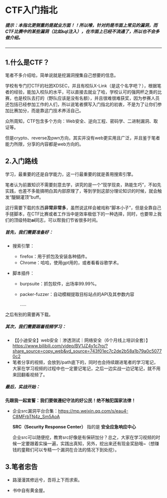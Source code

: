 # CTF入门指北

##### 提示：本指北更侧重的是就业方面！！所以嗦，针对的是市面上常见的漏洞，而CTF比赛中的某些漏洞（比如sql注入），在市面上已经不流通了，所以也不会多做介绍。

---

## 1.什么是CTF？

笔者不多介绍哈，简单说就是挖漏洞搜集自己想要的信息。

学校有专门打CTF的社团XDSEC，并且有校队X-Link（是这个名字吧？），根据笔者的经验，能加入校队的水平，可以直接去就业了哈，学校认可的强网杯之类的比赛，也是校队去打的（野队应该是没有名额），并且很难很难获奖，因为参赛人员还包括已经参加工作的人们，所以说笔者撰写入门指北的初衷，不是为了让你们参加比赛加分，而是靠这门技术养活自己。

众所周知，CTF包含多个方向：Web安全、逆向工程、密码学、二进制漏洞、取证等。

但是crypto、reverse及pwn方向，其实并没有web更实用且广泛，并且鉴于笔者能力所限，分享的内容都是web方向的。

## 2.入门路线

学习，最重要的还是自学能力，这一行最重要的就是善用搜索引擎。

笔者认为前置知识不需要刻意去学，讲究的是一个“现学现卖，熟能生巧”，不如先实践，也差不多能搞明白其内部原理了，等到学到这部分理论知识的时候，就会触发“醍醐灌顶”buff。

这行需要下载的东西**非常非常多**，虽然说这样会被戏称“脚本小子”，但是全靠自己手搓脚本，在CTF比赛或者工作当中是效率极低下的一种选择，同时，也要带上我们的顶级特助**ai**同志，可以帮我们节省很多时间。

##### 首先，我们需要准备好：

* 搜索引擎：
  * firefox：用于抓包及安装各种插件。
  * Chrome：哈哈，使用gpt用的，或者看看谷歌学术。

* 脚本插件：

  * burpsuite：抓包软件，出场率99.99%。

  * packer-fuzzer：自动模糊提取目标站点的API及其参数内容

    .....

之后有别的需要再下载。

##### 其次，我们需要跟着视频学习：

* 【【小迪安全】web安全｜渗透测试｜网络安全（6个月线上培训全套）】 https://www.bilibili.com/video/BV1JZ4y1c7ro/?share_source=copy_web&vd_source=743f01ec7c2de2b58a1b79a0c50770c2
* 笔者分享的视频，会放到/path底下的，同时也会持续跟进笔者的学习笔记，大家在学习视频的过程中也一定要记笔记，之后一边实战一边记笔记，就不用来回翻看视频了。

##### 最后，实战开始：

**先跟我一起宣誓：我们要做遵纪守法的好公民！绝不触犯国家法律！**

* 企业src漏洞平台合集：https://mp.weixin.qq.com/s/eau4-C8MFrbTN4z_Sm5AoA

  **SRC（Security Response Center）** 指的是 **安全应急响应中心**

  企业src可以随便挖，教育src好像是有保研加分？总之，大家在学习视频的时候一定要跟着实操一遍，实践出真知，另外，挖出来还有现金奖励哦~（想赚钱的童鞋们可以专精一个漏洞在合法的情况下到处挖）。

## 3.笔者忠告

* 路漫漫其修远兮，吾将上下而求索。

* 书中自有黄金屋。